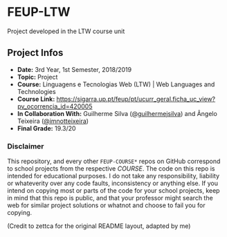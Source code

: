# FEUP-LTW

Project developed in the LTW course unit

## Project Infos

* **Date:** 3rd Year, 1st Semester, 2018/2019
* **Topic:** Project
* **Course:** Linguagens e Tecnologias Web (LTW) | Web Languages and Technologies
* **Course Link:** https://sigarra.up.pt/feup/pt/ucurr_geral.ficha_uc_view?pv_ocorrencia_id=420005
* **In Collaboration With:** Guilherme Silva ([@guilhermejsilva](https://github.com/guilhermejsilva)) and Ângelo Teixeira ([@imnotteixeira](https://github.com/imnotteixeira))
* **Final Grade:** 19.3/20

### Disclaimer
This repository, and every other `FEUP-COURSE*` repos on GitHub correspond to school projects from the respective *COURSE*. The code on this repo is intended for educational purposes. I do not take any responsibility, liability or whateverity over any code faults, inconsistency or anything else. If you intend on copying most or parts of the code for your school projects, keep in mind that this repo is public, and that your professor might search the web for similar project solutions or whatnot and choose to fail you for copying.

(Credit to zettca for the original README layout, adapted by me)

